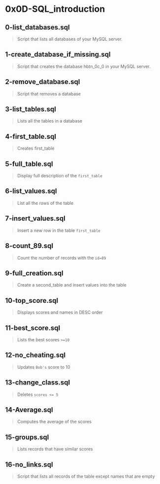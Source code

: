 # 0x0D-SQL_introduction 

## 0-list_databases.sql
> Script that lists all databases of your MySQL server.

## 1-create_database_if_missing.sql
> Script that creates the database hbtn_0c_0 in your MySQL server.

## 2-remove_database.sql
> Script that removes a database

## 3-list_tables.sql
> Lists all the tables in a database

## 4-first_table.sql
> Creates first_table

## 5-full_table.sql
> Display full description of the `first_table`

## 6-list_values.sql
> List all the rows of the table

## 7-insert_values.sql
> Insert a new row in the table `first_table`

## 8-count_89.sql
> Count the number of records with the `id=89`

## 9-full_creation.sql
> Create a second_table and insert values into the table

## 10-top_score.sql
> Displays scores and names in DESC order

## 11-best_score.sql
> Lists the best scores `>=10`

## 12-no_cheating.sql
> Updates `Bob's` score to 10

## 13-change_class.sql
> Deletes `scores <= 5`

## 14-Average.sql
> Computes the average of the scores

## 15-groups.sql
> Lists records that have similar scores

## 16-no_links.sql
> Script that lists all records of the table except names that are empty

